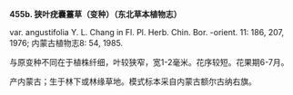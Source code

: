 **455b. 狭叶疣囊薹草（变种）（东北草本植物志）**

var. angustifolia Y. L. Chang in Fl. Pl. Herb. Chin. Bor. -orient. 11: 186, 207, 1976; 内蒙古植物志8: 54, 1985.

与原变种不同在于植株纤细，叶较狭窄，宽1-2毫米。花序较短。花果期6-7月。

产内蒙古；生于林下或林缘草地。模式标本采自内蒙古额尔古纳右旗。
